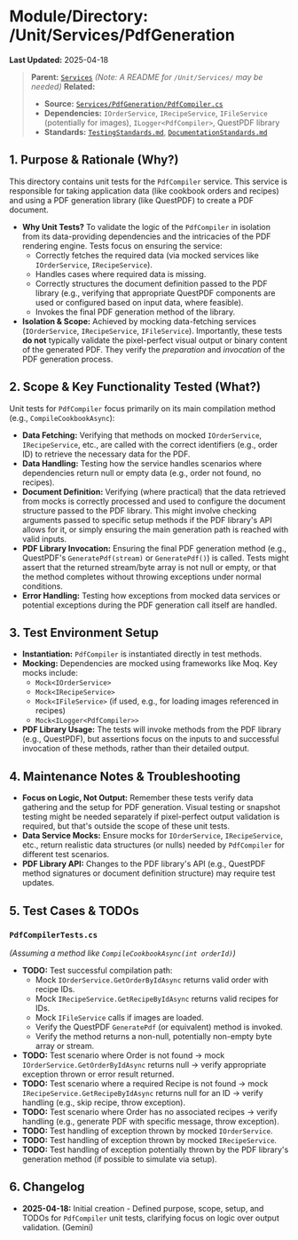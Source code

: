 # Module/Directory: /Unit/Services/PdfGeneration

**Last Updated:** 2025-04-18

> **Parent:** [`Services`](../README.md)
> *(Note: A README for `/Unit/Services/` may be needed)*
> **Related:**
> * **Source:** [`Services/PdfGeneration/PdfCompiler.cs`](../../../../Zarichney.Server/Services/PdfGeneration/PdfCompiler.cs)
> * **Dependencies:** `IOrderService`, `IRecipeService`, `IFileService` (potentially for images), `ILogger<PdfCompiler>`, QuestPDF library
> * **Standards:** [`TestingStandards.md`](../../../../Docs/Standards/TestingStandards.md), [`DocumentationStandards.md`](../../../../Docs/Standards/DocumentationStandards.md)

## 1. Purpose & Rationale (Why?)

This directory contains unit tests for the `PdfCompiler` service. This service is responsible for taking application data (like cookbook orders and recipes) and using a PDF generation library (like QuestPDF) to create a PDF document.

* **Why Unit Tests?** To validate the logic of the `PdfCompiler` in isolation from its data-providing dependencies and the intricacies of the PDF rendering engine. Tests focus on ensuring the service:
    * Correctly fetches the required data (via mocked services like `IOrderService`, `IRecipeService`).
    * Handles cases where required data is missing.
    * Correctly structures the document definition passed to the PDF library (e.g., verifying that appropriate QuestPDF components are used or configured based on input data, where feasible).
    * Invokes the final PDF generation method of the library.
* **Isolation & Scope:** Achieved by mocking data-fetching services (`IOrderService`, `IRecipeService`, `IFileService`). Importantly, these tests **do not** typically validate the pixel-perfect visual output or binary content of the generated PDF. They verify the *preparation* and *invocation* of the PDF generation process.

## 2. Scope & Key Functionality Tested (What?)

Unit tests for `PdfCompiler` focus primarily on its main compilation method (e.g., `CompileCookbookAsync`):

* **Data Fetching:** Verifying that methods on mocked `IOrderService`, `IRecipeService`, etc., are called with the correct identifiers (e.g., order ID) to retrieve the necessary data for the PDF.
* **Data Handling:** Testing how the service handles scenarios where dependencies return null or empty data (e.g., order not found, no recipes).
* **Document Definition:** Verifying (where practical) that the data retrieved from mocks is correctly processed and used to configure the document structure passed to the PDF library. This might involve checking arguments passed to specific setup methods if the PDF library's API allows for it, or simply ensuring the main generation path is reached with valid inputs.
* **PDF Library Invocation:** Ensuring the final PDF generation method (e.g., QuestPDF's `GeneratePdf(stream)` or `GeneratePdf()`) is called. Tests might assert that the returned stream/byte array is not null or empty, or that the method completes without throwing exceptions under normal conditions.
* **Error Handling:** Testing how exceptions from mocked data services or potential exceptions during the PDF generation call itself are handled.

## 3. Test Environment Setup

* **Instantiation:** `PdfCompiler` is instantiated directly in test methods.
* **Mocking:** Dependencies are mocked using frameworks like Moq. Key mocks include:
    * `Mock<IOrderService>`
    * `Mock<IRecipeService>`
    * `Mock<IFileService>` (if used, e.g., for loading images referenced in recipes)
    * `Mock<ILogger<PdfCompiler>>`
* **PDF Library Usage:** The tests will invoke methods from the PDF library (e.g., QuestPDF), but assertions focus on the inputs to and successful invocation of these methods, rather than their detailed output.

## 4. Maintenance Notes & Troubleshooting

* **Focus on Logic, Not Output:** Remember these tests verify data gathering and the setup for PDF generation. Visual testing or snapshot testing might be needed separately if pixel-perfect output validation is required, but that's outside the scope of these unit tests.
* **Data Service Mocks:** Ensure mocks for `IOrderService`, `IRecipeService`, etc., return realistic data structures (or nulls) needed by `PdfCompiler` for different test scenarios.
* **PDF Library API:** Changes to the PDF library's API (e.g., QuestPDF method signatures or document definition structure) may require test updates.

## 5. Test Cases & TODOs

### `PdfCompilerTests.cs`
*(Assuming a method like `CompileCookbookAsync(int orderId)`)*

* **TODO:** Test successful compilation path:
    * Mock `IOrderService.GetOrderByIdAsync` returns valid order with recipe IDs.
    * Mock `IRecipeService.GetRecipeByIdAsync` returns valid recipes for IDs.
    * Mock `IFileService` calls if images are loaded.
    * Verify the QuestPDF `GeneratePdf` (or equivalent) method is invoked.
    * Verify the method returns a non-null, potentially non-empty byte array or stream.
* **TODO:** Test scenario where Order is not found -> mock `IOrderService.GetOrderByIdAsync` returns null -> verify appropriate exception thrown or error result returned.
* **TODO:** Test scenario where a required Recipe is not found -> mock `IRecipeService.GetRecipeByIdAsync` returns null for an ID -> verify handling (e.g., skip recipe, throw exception).
* **TODO:** Test scenario where Order has no associated recipes -> verify handling (e.g., generate PDF with specific message, throw exception).
* **TODO:** Test handling of exception thrown by mocked `IOrderService`.
* **TODO:** Test handling of exception thrown by mocked `IRecipeService`.
* **TODO:** Test handling of exception potentially thrown by the PDF library's generation method (if possible to simulate via setup).

## 6. Changelog

* **2025-04-18:** Initial creation - Defined purpose, scope, setup, and TODOs for `PdfCompiler` unit tests, clarifying focus on logic over output validation. (Gemini)

